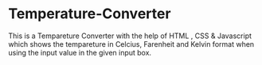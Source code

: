 # Temperature-Converter
This is a Tempareture Converter with the help of HTML , CSS &amp; Javascript which shows the tempareture in Celcius, Farenheit and Kelvin format when using the input value in the given input box. 
